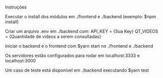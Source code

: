 Instruções

Executar o install dos módulos em ./frontend e ./backend (exemplo: $npm install)

Criar um arquivo .env em ./backend com:
API_KEY = {Sua Key}
QT_VIDEOS = {Quantidade de videos a serem consultadas}

Iniciar o backend e o frontend com $yarn start no ./frontend e ./backend

Os servidores estão configurados para rodar em localhost:3333 e localhost:3000

Um caso de teste está disponível em ./backend executando $yarn test
